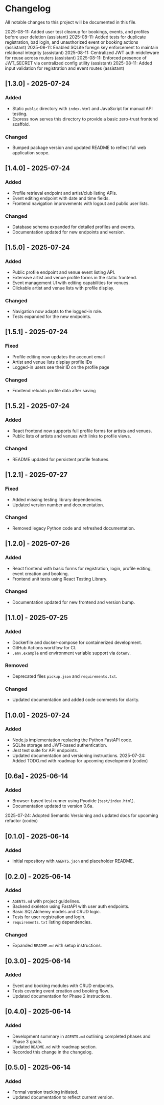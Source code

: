 # Changelog

All notable changes to this project will be documented in this file.

2025-08-11: Added user test cleanup for bookings, events, and profiles before user deletion (assistant)
2025-08-11: Added tests for duplicate registration, bad login, and unauthorized event or booking actions (assistant)
2025-08-11: Enabled SQLite foreign key enforcement to maintain relational integrity (assistant)
2025-08-11: Centralized JWT auth middleware for reuse across routers (assistant)
2025-08-11: Enforced presence of JWT_SECRET via centralized config utility (assistant)
2025-08-11: Added input validation for registration and event routes (assistant)

## [1.3.0] - 2025-07-24
### Added
- Static `public` directory with `index.html` and JavaScript for manual API testing.
- Express now serves this directory to provide a basic zero-trust frontend scaffold.
### Changed
- Bumped package version and updated README to reflect full web application scope.

## [1.4.0] - 2025-07-24
### Added
- Profile retrieval endpoint and artist/club listing APIs.
- Event editing endpoint with date and time fields.
- Frontend navigation improvements with logout and public user lists.
### Changed
- Database schema expanded for detailed profiles and events.
- Documentation updated for new endpoints and version.

## [1.5.0] - 2025-07-24
### Added
- Public profile endpoint and venue event listing API.
- Extensive artist and venue profile forms in the static frontend.
- Event management UI with editing capabilities for venues.
- Clickable artist and venue lists with profile display.
### Changed
- Navigation now adapts to the logged-in role.
- Tests expanded for the new endpoints.

## [1.5.1] - 2025-07-24
### Fixed
- Profile editing now updates the account email
- Artist and venue lists display profile IDs
- Logged-in users see their ID on the profile page
### Changed
- Frontend reloads profile data after saving

## [1.5.2] - 2025-07-24
### Added
- React frontend now supports full profile forms for artists and venues.
- Public lists of artists and venues with links to profile views.
### Changed
- README updated for persistent profile features.

## [1.2.1] - 2025-07-27
### Fixed
- Added missing testing library dependencies.
- Updated version number and documentation.
### Changed
- Removed legacy Python code and refreshed documentation.

## [1.2.0] - 2025-07-26
### Added
- React frontend with basic forms for registration, login, profile editing, event creation and booking.
- Frontend unit tests using React Testing Library.
### Changed
- Documentation updated for new frontend and version bump.

## [1.1.0] - 2025-07-25
### Added
- Dockerfile and docker-compose for containerized development.
- GitHub Actions workflow for CI.
- `.env.example` and environment variable support via `dotenv`.
### Removed
- Deprecated files `pickup.json` and `requirements.txt`.
### Changed
- Updated documentation and added code comments for clarity.

## [1.0.0] - 2025-07-24
### Added
- Node.js implementation replacing the Python FastAPI code.
- SQLite storage and JWT-based authentication.
- Jest test suite for API endpoints.
- Updated documentation and versioning instructions.
2025-07-24: Added TODO.md with roadmap for upcoming development (codex)

## [0.6a] - 2025-06-14
### Added
- Browser-based test runner using Pyodide (`test/index.html`).
- Documentation updated to version 0.6a.

2025-07-24: Adopted Semantic Versioning and updated docs for upcoming refactor (codex)

## [0.1.0] - 2025-06-14
### Added
- Initial repository with `AGENTS.json` and placeholder README.



## [0.2.0] - 2025-06-14
### Added
- `AGENTS.md` with project guidelines.
- Backend skeleton using FastAPI with user auth endpoints.
- Basic SQLAlchemy models and CRUD logic.
- Tests for user registration and login.
- `requirements.txt` listing dependencies.
### Changed
- Expanded `README.md` with setup instructions.

## [0.3.0] - 2025-06-14
### Added
- Event and booking modules with CRUD endpoints.
- Tests covering event creation and booking flow.
- Updated documentation for Phase 2 instructions.

## [0.4.0] - 2025-06-14
### Added
- Development summary in `AGENTS.md` outlining completed phases and Phase 3 goals.
- Updated `README.md` with roadmap section.
- Recorded this change in the changelog.

## [0.5.0] - 2025-06-14
### Added
- Formal version tracking initiated.
- Updated documentation to reflect current version.
